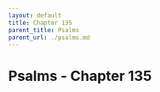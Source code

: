 ```yaml
---
layout: default
title: Chapter 135
parent_title: Psalms
parent_url: ./psalms.md
---
```


# Psalms - Chapter 135
